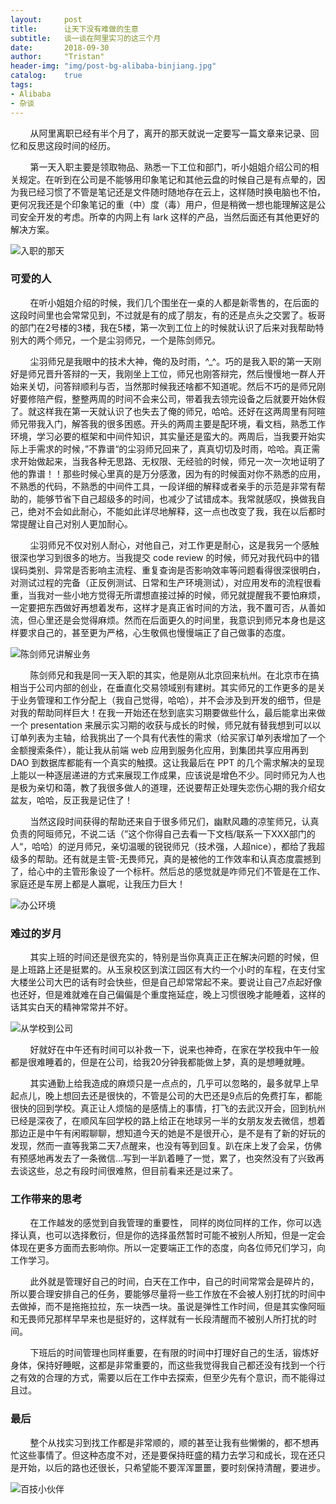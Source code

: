 ```yaml
---
layout:     post
title:      让天下没有难做的生意
subtitle:   谈一谈在阿里实习的这三个月
date:       2018-09-30
author:     "Tristan"
header-img: "img/post-bg-alibaba-binjiang.jpg"
catalog:    true
tags:
- Alibaba
- 杂谈
---
```


&#160; &#160; &#160; &#160; 从阿里离职已经有半个月了，离开的那天就说一定要写一篇文章来记录、回忆和反思这段时间的经历。

&#160; &#160; &#160; &#160; 第一天入职主要是领取物品、熟悉一下工位和部门，听小姐姐介绍公司的相关规定。在听到在公司是不能够用印象笔记和其他云盘的时候自己是有点晕的，因为我已经习惯了不管是笔记还是文件随时随地存在云上，这样随时换电脑也不怕，更何况我还是个印象笔记的重（中）度（毒）用户，但是稍微一想也能理解这是公司安全开发的考虑。所幸的内网上有 lark 这样的产品，当然后面还有其他更好的解决方案。

![入职的那天](https://ws4.sinaimg.cn/large/006tNbRwly1fxh2kk0mz5j30lc0sggnd.jpg)

### 可爱的人

&#160; &#160; &#160; &#160; 在听小姐姐介绍的时候，我们几个围坐在一桌的人都是新零售的，在后面的这段时间里也会常常见到，不过就是有的成了朋友，有的还是点头之交罢了。板哥的部门在2号楼的3楼，我在5楼，第一次到工位上的时候就认识了后来对我帮助特别大的两个师兄，一个是尘羽师兄，一个是陈剑师兄。

&#160; &#160; &#160; &#160; 尘羽师兄是我眼中的技术大神，俺的及时雨，^_^。巧的是我入职的第一天刚好是师兄晋升答辩的一天，我刚坐上工位，师兄也刚答辩完，然后慢慢地一群人开始来关切，问答辩顺利与否，当然那时候我还啥都不知道呢。然后不巧的是师兄刚好要修陪产假，整整两周的时间不会来公司，带着我去领完设备之后就要开始休假了。就这样我在第一天就认识了也失去了俺的师兄，哈哈。还好在这两周里有阿暄师兄带我入门，解答我的很多困惑。开头的两周主要是配环境，看文档，熟悉工作环境，学习必要的框架和中间件知识，其实量还是蛮大的。两周后，当我要开始实际上手需求的时候，”不靠谱“的尘羽师兄回来了，真真切切及时雨，哈哈。真正需求开始做起来，当我各种无思路、无权限、无经验的时候，师兄一次一次地证明了他的靠谱！！那些时候心里真的是万分感激，因为有的时候面对你不熟悉的应用，不熟悉的代码，不熟悉的中间件工具，一段详细的解释或者亲手的示范是非常有帮助的，能够节省下自己超级多的时间，也减少了试错成本。我常就感叹，换做我自己，绝对不会如此耐心，不能如此详尽地解释，这一点也改变了我，我在以后都时常提醒让自己对别人更加耐心。

&#160; &#160; &#160; &#160; 尘羽师兄不仅对别人耐心，对他自己，对工作更是耐心，这是我另一个感触很深也学习到很多的地方。当我提交 code review 的时候，师兄对我代码中的错误码类别、异常是否影响主流程、重复查询是否影响效率等问题看得很深很明白，对测试过程的完备（正反例测试、日常和生产环境测试），对应用发布的流程很看重，当我对一些小地方觉得无所谓想直接过掉的时候，师兄就提醒我不要怕麻烦，一定要把东西做好再想着发布，这样才是真正省时间的方法，我不置可否，从善如流，但心里还是会觉得麻烦。然而在后面更久的时间里，我意识到师兄本身也是这样要求自己的，甚至更为严格，心生敬佩也慢慢端正了自己做事的态度。

![陈剑师兄讲解业务](https://ws2.sinaimg.cn/large/006tNbRwly1fxh2wrewynj30sg0lcab8.jpg)

&#160; &#160; &#160; &#160; 陈剑师兄和我是同一天入职的其实，他是刚从北京回来杭州。在北京市在搞相当于公司内部的创业，在垂直化交易领域别有建树。其实师兄的工作更多的是关于业务管理和工作分配上（我自己觉得，哈哈），并不会涉及到开发的细节，但是对我的帮助同样巨大！在我一开始还在愁到底实习期要做些什么，最后能拿出来做一个 presentation 来展示实习期的收获与成长的时候，师兄就有替我想到可以以订单列表为主轴，给我挑出了一个具有代表性的需求（给买家订单列表增加了一个金额搜索条件），能让我从前端 web 应用到服务化应用，到集团共享应用再到 DAO 到数据库都能有一个真实的触摸。这让我最后在 PPT 的几个需求解决的呈现上能以一种逐层递进的方式来展现工作成果，应该说是增色不少。同时师兄为人也是极为亲切和蔼，教了我很多做人的道理，还说要帮正处理失恋伤心期的我介绍女盆友，哈哈，反正我是记住了！

&#160; &#160; &#160; &#160; 当然这段时间获得的帮助还来自于很多师兄们，幽默风趣的凉笙师兄，认真负责的阿晅师兄，不说二话（”这个你得自己去看一下文档/联系一下XXX部门的人“，哈哈）的逆月师兄，亲切温暖的锐锐师兄（技术强，人超nice），都给了我超级多的帮助。还有就是主管-无畏师兄，真的是被他的工作效率和认真态度震撼到了，给心中的主管形象设了一个标杆。然后总的感觉就是咋师兄们不管是在工作、家庭还是车房上都是人赢呢，让我压力巨大！

![办公环境](https://ws3.sinaimg.cn/large/006tNbRwly1fxh2nda02hj30sg0lcn07.jpg)

### 难过的岁月

&#160; &#160; &#160; &#160; 其实上班的时间还是很充实的，特别是当你真真正正在解决问题的时候，但是上班路上还是挺累的。从玉泉校区到滨江园区有大约一个小时的车程，在支付宝大楼坐公司大巴的话有时会快些，但是自己却常常起不来。要说让自己7点起好像也还好，但是难就难在自己偏偏是个重度拖延症，晚上习惯很晚才能睡着，这样的话其实白天的精神常常并不好。

![从学校到公司](https://ws1.sinaimg.cn/large/006tNc79gy1fvsnhvxywuj31ao0t67bv.jpg)

&#160; &#160; &#160; &#160; 好就好在中午还有时间可以补救一下，说来也神奇，在家在学校我中午一般都是很难睡着的，但是在公司，给我20分钟我都能做上梦，真的是想睡就睡。

&#160; &#160; &#160; &#160; 其实通勤上给我造成的麻烦只是一点点的，几乎可以忽略的，最多就早上早起点儿，晚上想回去还是很快的，不管是公司的大巴还是9点后的免费打车，都能很快的回到学校。真正让人烦恼的是感情上的事情，打飞的去武汉开会，回到杭州已经是深夜了，在顺风车回学校的路上给正在地球另一半的女朋友发去微信，想着那边正是中午有闲暇聊聊，想知道今天的她是不是很开心，是不是有了新的好玩的发现，然而一直等我第二天7点醒来，也没有等到回复。趴在床上发了会呆，仿佛有预感地再发去了一条微信...写到一半趴着睡了一觉，累了，也突然没有了兴致再去谈这些，总之有段时间很难熬，但目前看来还是过来了。

### 工作带来的思考

&#160; &#160; &#160; &#160; 在工作越发的感觉到自我管理的重要性， 同样的岗位同样的工作，你可以选择认真，也可以选择敷衍，但是你的选择虽然暂时可能不被别人所知，但是一定会体现在更多方面而去影响你。所以一定要端正工作的态度，向各位师兄们学习，向工作学习。

&#160; &#160; &#160; &#160; 此外就是管理好自己的时间，白天在工作中，自己的时间常常会是碎片的，所以要合理安排自己的任务，要能够尽量将一些工作放在不会被人别打扰的时间中去做掉，而不是拖拖拉拉，东一块西一块。虽说是弹性工作时间，但是其实像阿晅和无畏师兄那样早早来也是挺好的，这样就有一长段清醒而不被别人所打扰的时间。

&#160; &#160; &#160; &#160; 下班后的时间管理也同样重要，在有限的时间中打理好自己的生活，锻炼好身体，保持好睡眠，这都是非常重要的，而这些我觉得我自己都还没有找到一个行之有效的合理的方式，需要以后在工作中去探索，但至少先有个意识，而不能得过且过。

### 最后

&#160; &#160; &#160; &#160; 整个从找实习到找工作都是非常顺的，顺的甚至让我有些懒懒的，都不想再忙这些事情了。但这种态度不对，还是要保持旺盛的精力去学习和成长，现在还只是开始，以后的路也还很长，只希望能不要浑浑噩噩，要时刻保持清醒，要进步。

![百技小伙伴](https://ws4.sinaimg.cn/large/006tNbRwly1fxh344b50xj30sg0lcjt6.jpg)
